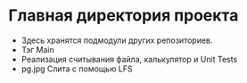 #  Главная директория проекта

- Здесь хранятся подмодули других репозиториев.
- Тэг Main
- Реализация считывания файла, калькулятор и Unit Tests
- pg.jpg Слита с помощью LFS 
